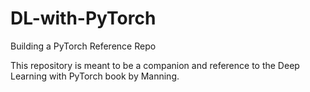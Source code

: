 # DL-with-PyTorch
 Building a PyTorch Reference Repo

This repository is meant to be a companion and reference to the Deep Learning with PyTorch book by Manning. 